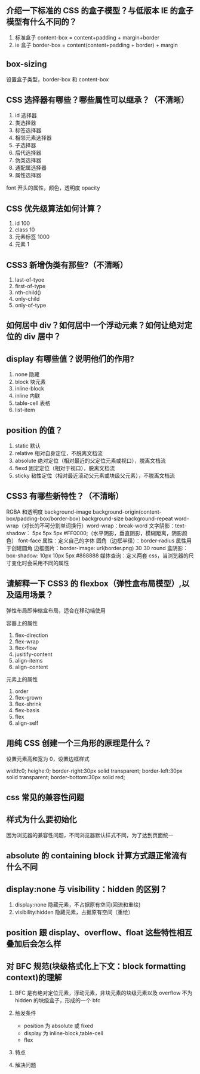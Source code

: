 ## 介绍一下标准的 CSS 的盒子模型？与低版本 IE 的盒子模型有什么不同的？

1. 标准盒子 content-box = content+padding + margin+border
2. ie 盒子 border-box = content(content+padding + border) + margin

## box-sizing

设置盒子类型，border-box 和 content-box

## CSS 选择器有哪些？哪些属性可以继承？（不清晰）

1.  id 选择器
2.  类选择器
3.  标签选择器
4.  相邻元素选择器
5.  子选择器
6.  后代选择器
7.  伪类选择器
8.  通配属选择器
9.  属性选择器

font 开头的属性，颜色，透明度 opacity

## CSS 优先级算法如何计算？

1. id 100
2. class 10
3. 元素标签 1000
4. 元素 1

## CSS3 新增伪类有那些?（不清晰）

1. last-of-tyoe
2. first-of-type
3. nth-child()
4. only-child
5. only-of-type

## 如何居中 div？如何居中一个浮动元素？如何让绝对定位的 div 居中？

## display 有哪些值？说明他们的作用?

1. none 隐藏
2. block 块元素
3. inline-block
4. inline 内联
5. table-cell 表格
6. list-item

## position 的值？

1. static 默认
2. relative 相对自身定位，不脱离文档流
3. absolute 绝对定位（相对最近的父定位元素或视口），脱离文档流
4. fiexd 固定定位（相对于视口），脱离文档流
5. sticky 粘性定位（相对最近滚动父元素或块级父元素），不脱离文档流

## CSS3 有哪些新特性？（不清晰）

RGBA 和透明度
background-image background-origin(content-box/padding-box/border-box) background-size background-repeat
word-wrap（对长的不可分割单词换行）word-wrap：break-word
文字阴影：text-shadow： 5px 5px 5px #FF0000;（水平阴影，垂直阴影，模糊距离，阴影颜色）
font-face 属性：定义自己的字体
圆角（边框半径）：border-radius 属性用于创建圆角
边框图片：border-image: url(border.png) 30 30 round
盒阴影：box-shadow: 10px 10px 5px #888888
媒体查询：定义两套 css，当浏览器的尺寸变化时会采用不同的属性

## 请解释一下 CSS3 的 flexbox（弹性盒布局模型）,以及适用场景？

弹性布局即伸缩盒布局，适合在移动端使用

容器上的属性

1. flex-direction
2. flex-wrap
3. flex-flow
4. jusitify-content
5. align-items
6. align-content

元素上的属性

1. order
2. flex-grown
3. flex-shrink
4. flex-basis
5. flex
6. align-self

## 用纯 CSS 创建一个三角形的原理是什么？

设置元素高和宽为 0，设置边框样式

width:0;
heighe:0;
border-right:30px solid transparent;
border-left:30px solid transparent;
border-bottom:30px solid red;

## css 常见的兼容性问题

## 样式为什么要初始化

因为浏览器的兼容性问题，不同浏览器默认样式不同，为了达到页面统一

## absolute 的 containing block 计算方式跟正常流有什么不同

## display:none 与 visibility：hidden 的区别？

1. display:none 隐藏元素，不占据原有空间(回流和重绘)
2. visibility:hidden 隐藏元素，占据原有空间（重绘）

## position 跟 display、overflow、float 这些特性相互叠加后会怎么样

## 对 BFC 规范(块级格式化上下文：block formatting context)的理解

1.  BFC 是有绝对定位元素，浮动元素，非块元素的块级元素以及 overflow 不为 hidden 的块级盒子，形成的一个 bfc

2.  触发条件

    - position 为 absolute 或 fixed
    - display 为 inline-block,table-cell
    - flex

3.  特点

4.  解决问题
